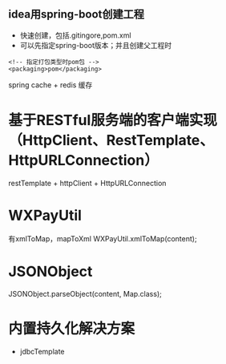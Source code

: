 ## idea用spring-boot创建工程
- 快速创建，包括.gitingore,pom.xml
- 可以先指定spring-boot版本；并且创建父工程时
```pom
<!-- 指定打包类型时pom包 -->
<packaging>pom</packaging>
```

spring cache + redis 缓存

# 基于RESTful服务端的客户端实现（HttpClient、RestTemplate、HttpURLConnection）
restTemplate + httpClient + HttpURLConnection

# WXPayUtil
有xmlToMap，mapToXml
WXPayUtil.xmlToMap(content);

# JSONObject
JSONObject.parseObject(content, Map.class);

# 内置持久化解决方案
- jdbcTemplate